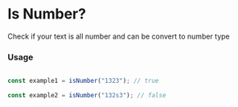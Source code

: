 # Is Number?
Check if your text is all number and can be convert to number type

### Usage

```typescript

const example1 = isNumber("1323"); // true

const example2 = isNumber("132s3"); // false
```
